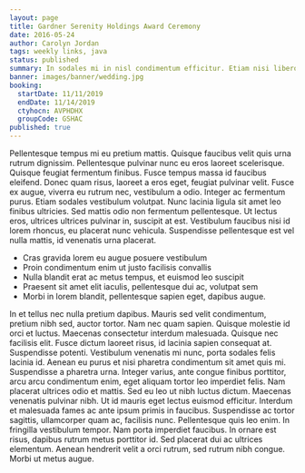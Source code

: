 ```yaml
---
layout: page
title: Gardner Serenity Holdings Award Ceremony
date: 2016-05-24
author: Carolyn Jordan
tags: weekly links, java
status: published
summary: In sodales mi in nisl condimentum efficitur. Etiam nisi libero.
banner: images/banner/wedding.jpg
booking:
  startDate: 11/11/2019
  endDate: 11/14/2019
  ctyhocn: AVPHDHX
  groupCode: GSHAC
published: true
---
```

Pellentesque tempus mi eu pretium mattis. Quisque faucibus velit quis urna rutrum dignissim. Pellentesque pulvinar nunc eu eros laoreet scelerisque. Quisque feugiat fermentum finibus. Fusce tempus massa id faucibus eleifend. Donec quam risus, laoreet a eros eget, feugiat pulvinar velit. Fusce ex augue, viverra eu rutrum nec, vestibulum a odio.
Integer ac fermentum purus. Etiam sodales vestibulum volutpat. Nunc lacinia ligula sit amet leo finibus ultricies. Sed mattis odio non fermentum pellentesque. Ut lectus eros, ultrices ultrices pulvinar in, suscipit at est. Vestibulum faucibus nisi id lorem rhoncus, eu placerat nunc vehicula. Suspendisse pellentesque est vel nulla mattis, id venenatis urna placerat.

* Cras gravida lorem eu augue posuere vestibulum
* Proin condimentum enim ut justo facilisis convallis
* Nulla blandit erat ac metus tempus, et euismod leo suscipit
* Praesent sit amet elit iaculis, pellentesque dui ac, volutpat sem
* Morbi in lorem blandit, pellentesque sapien eget, dapibus augue.

In et tellus nec nulla pretium dapibus. Mauris sed velit condimentum, pretium nibh sed, auctor tortor. Nam nec quam sapien. Quisque molestie id orci et luctus. Maecenas consectetur interdum malesuada. Quisque nec facilisis elit. Fusce dictum laoreet risus, id lacinia sapien consequat at. Suspendisse potenti. Vestibulum venenatis mi nunc, porta sodales felis lacinia id.
Aenean eu purus et nisi pharetra condimentum sit amet quis mi. Suspendisse a pharetra urna. Integer varius, ante congue finibus porttitor, arcu arcu condimentum enim, eget aliquam tortor leo imperdiet felis. Nam placerat ultrices odio et mattis. Sed eu leo ut nibh luctus dictum. Maecenas venenatis pulvinar nibh. Ut id mauris eget lectus euismod efficitur. Interdum et malesuada fames ac ante ipsum primis in faucibus. Suspendisse ac tortor sagittis, ullamcorper quam ac, facilisis nunc. Pellentesque quis leo enim. In fringilla vestibulum tempor. Nam porta imperdiet faucibus. In ornare est risus, dapibus rutrum metus porttitor id. Sed placerat dui ac ultrices elementum. Aenean hendrerit velit a orci rutrum, sed rutrum nibh congue. Morbi ut metus augue.
